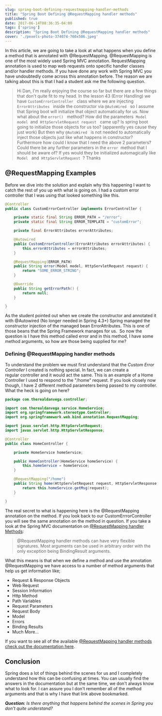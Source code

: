 ```yaml
---
slug: spring-boot-defining-requestmapping-handler-methods
title: "Spring Boot Defining @RequestMapping handler methods"
published: true
date: 2017-06-14T08:36:35-04:00
tags: ['spring']
description: "Spring Boot Defining @RequestMapping handler methods"
cover: './pexels-photo-374074-760x506.jpeg'
---
```


In this article, we are going to take a look at what happens when you define a method that is annotated with @RequestMapping. @RequestMapping is one of the most widely used Spring MVC annotation. RequestMapping annotation is used to map web requests onto specific handler classes and/or handler methods. If you have done any work with Spring MVC you have undoubtedly come across this annotation before. The reason we are talking about this is that I had a student ask me the following question.

> Hi Dan, I'm really enjoying the course so far but there are a few things that don't quite fit to my head. In the lesson 43 (Error Handling) we have  `CustomErrorController`   class where we are injecting  `ErrorAttributes`   inside the constructor via  `@AutoWired`   so I assume that Spring boot will initialize that object automatically for us. Now what about the  `error()`   method? How did the parameters  `Model model`  and  `HttpServletRequest request`   came up? Is spring boot going to initialize those objects for us too? (apparently yes cause they just work) But then why  `@AutoWired`   is not needed to automatically inject those objects just like what happens in constructor?  Furthermore how could I know that I need the above 2 parameters? Could there be any further parameters in the  `error`  method that I should be aware of? If yes would they be initialized automagically like  `Model`   and  `HttpServletRequest`  ? Thanks

## @RequestMapping Examples

Before we dive into the solution and explain why this happening I want to catch the rest of you up with what is going on. I had a custom error controller that I was using that looked something like this. 

```java
@Controller
public class CustomErrorController implements ErrorController {

    private static final String ERROR_PATH = "/error";
    private static final String ERROR_TEMPLATE = "customError";

    private final ErrorAttributes errorAttributes;

    @Autowired
    public CustomErrorController(ErrorAttributes errorAttributes) {
        this.errorAttributes = errorAttributes;
    }

    @RequestMapping(ERROR_PATH)
    public String error(Model model, HttpServletRequest request) {
        return "SOME_ERROR_STRING";
    }

    @Override
    public String getErrorPath() {
        return null;
    }

}
```

As the student pointed out when we create the constructor and annotated it with @Autowired (No longer needed in Spring 4.3+) Spring managed the constructor injection of the managed bean ErrorAttributes. This is one of those beans that the Spring Framework manages for us.  So now the question is I have this method called error and in this method, I have some method arguments, so how are those being supplied for me? 

### Defining @RequestMapping handler methods

To understand the problem we must first understand that the _Custom Error Controller_ I created is nothing special. In fact, we can create a regular controller and it would act the same. This is an example of a Home Controller I used to respond to the "/home" request. If you look closely now though, I have 2 different method parameters being passed to my controller. What the heck is going on here? 

```java
package com.therealdanvega.controller;

import com.therealdanvega.service.HomeService;
import org.springframework.stereotype.Controller;
import org.springframework.web.bind.annotation.RequestMapping;

import javax.servlet.http.HttpServletRequest;
import javax.servlet.http.HttpServletResponse;

@Controller
public class HomeController {

    private HomeService homeService;

    public HomeController(HomeService homeService) {
        this.homeService = homeService;
    }

    @RequestMapping("/home")
    public String home(HttpServletRequest request, HttpServletResponse response) {
        return this.homeService.getMsg(request);
    }

}
```

The real secret to what is happening here is the @RequestMapping annotation on the method. If you look back to our CustomErrrorController you will see the same annotation on the method in question. If you take a look at the Spring MVC documentation on [@RequestMapping handler Methods](http://docs.spring.io/spring/docs/current/spring-framework-reference/html/mvc.html#mvc-ann-methods): 

> @RequestMapping handler methods can have very flexible signatures. Most arguments can be used in arbitrary order with the only exception being BindingResult arguments.

What this means is that when we define a method and use the annotation @RequestMapping we have access to a number of method arguments that help us get information like;

*   Request & Response Objects
*   Web Request
*   Session Information
*   Http Method
*   Path Variables
*   Request Parameters
*   Request Body
*   Model
*   Errors
*   Binding Results
*   Much More...

If you want to see all of the available [@RequestMapping handler methods check out the documentation here](http://docs.spring.io/spring/docs/current/spring-framework-reference/html/mvc.html#mvc-ann-methods).

## Conclusion

Spring does a lot of things behind the scenes for us and I completely understand how this can be confusing at times. You can usually find the answers in the documentation but at the same time, we don't always know what to look for. I can assure you I don't remember all of the method arguments and that is why I have that link above bookmarked. 

_**Question:** Is there anything that happens behind the scenes in Spring you don't quite understand?_
